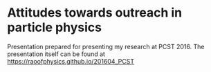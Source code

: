 # Attitudes towards outreach in particle physics

Presentation prepared for presenting my research at PCST 2016. The presentation itself can be found at https://raoofphysics.github.io/201604_PCST

